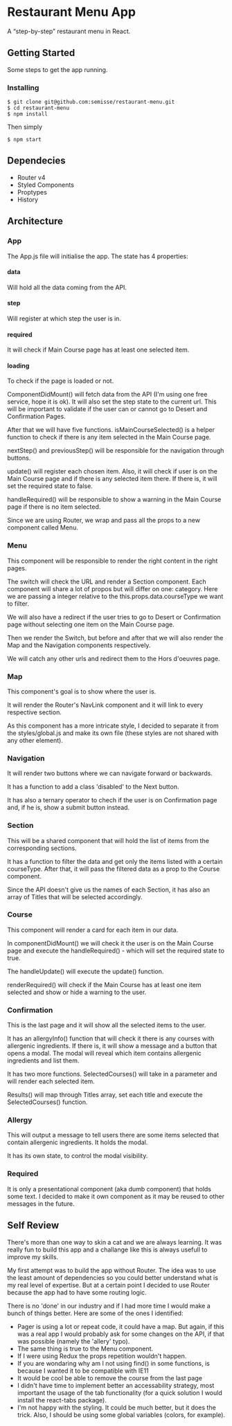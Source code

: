 # Restaurant Menu App

A “step-by-step” restaurant menu in React.

## Getting Started

Some steps to get the app running.

### Installing

```
$ git clone git@github.com:semisse/restaurant-menu.git
$ cd restaurant-menu
$ npm install
```

Then simply

```
$ npm start
```

## Dependecies
- Router v4
- Styled Components
- Proptypes
- History

## Architecture

### App
The App.js file will initialise the app.
The state has 4 properties:

#### data
Will hold all the data coming from the API.

#### step
Will register at which step the user is in.

#### required
It will check if Main Course page has at least one selected item.

#### loading
To check if the page is loaded or not.

ComponentDidMount() will fetch data from the API (I'm using one free service, hope it is ok). It will also set the step state to the current url. This will be important to validate if the user can or cannot go to Desert and Confirmation Pages.

After that we will have five functions. isMainCourseSelected() is a helper function to check if there is any item selected in the Main Course page.

nextStep() and previousStep() will be responsible for the navigation through buttons.

update() will register each chosen item. Also, it will check if user is on the Main Course page and if there is any selected item there. If there is, it will set the required state to false.

handleRequired() will be responsible to show a warning in the Main Course page if there is no item selected.

Since we are using Router, we wrap and pass all the props to a new component called Menu.

### Menu
This component will be responsible to render the right content in the right pages.

The switch will check the URL and render a Section component. Each component will share a lot of propos but will differ on one: category. Here we are passing a integer relative to the this.props.data.courseType we want to filter.

We will also have a redirect if the user tries to go to Desert or Confirmation page without selecting one item on the Main Course page.

Then we render the Switch, but before and after that we will also render the Map and the Navigation components respectively.

We will catch any other urls and redirect them to the Hors d'oeuvres page.

### Map
This component's goal is to show where the user is.

It will render the Router's NavLink component and it will link to every respective section.

As this component has a more intricate style, I decided to separate it from the styles/global.js and make its own file (these styles are not shared with any other element).

### Navigation
It will render two buttons where we can navigate forward or backwards.

It has a function to add a class 'disabled' to the Next button.

It has also a ternary operator to chech if the user is on Confirmation page and, if he is, show a submit button instead.

### Section
This will be a shared component that will hold the list of items from the corresponding sections.

It has a function to filter the data and get only the items listed with a certain courseType. After that, it will pass the filtered data as a prop to the Course component.

Since the API doesn't give us the names of each Section, it has also an array of Titles that will be selected accordingly.

### Course
This component will render a card for each item in our data.

In componentDidMount() we will check it the user is on the Main Course page and execute the handleRequired() - which will set the required state to true.

The handleUpdate() will execute the update() function.

renderRequired() will check if the Main Course has at least one item selected and show or hide a warning to the user.

### Confirmation
This is the last page and it will show all the selected items to the user.

It has an allergyInfo() function that will check it there is any courses with allergenic ingredients. If there is, it will show a message and a button that opens a modal. The modal will reveal which item contains allergenic ingredients and list them.

It has two more functions. SelectedCourses() will take in a parameter and will render each selected item.

Results() will map through Titles array, set each title and execute the SelectedCourses() function.

### Allergy
This will output a message to tell users there are some items selected that contain allergenic ingredients. It holds the modal.

It has its own state, to control the modal visibility.

### Required
It is only a presentational component (aka dumb component) that holds some text. I decided to make it own component as it may be reused to other messages in the future.


## Self Review
There's more than one way to skin a cat and we are always learning. It was really fun to build this app and a challange like this is always usefull to improve my skills.

My first attempt was to build the app without Router. The idea was to use the least amount of dependencies so you could better understand what is my real level of expertise. But at a certain point I decided to use Router because the app had to have some routing logic.

There is no 'done' in our industry and if I had more time I would make a bunch of things better. Here are some of the ones I identified:
- Pager is using a lot or repeat code, it could have a map. But again, if this was a real app I would probably ask for some changes on the API, if that was possible (namely the 'allery' typo).
- The same thing is true to the Menu component.
- If I were using Redux the props repetition wouldn't happen.
- If you are wondaring why am I not using find() in some functions, is because I wanted it to be compatible with IE11
- It would be cool be able to remove the course from the last page
- I didn't have time to implement better an accessability strategy, most important the usage of the tab functionality (for a quick solution I would install the react-tabs package).
- I'm not happy with the styling. It could be much better, but it does the trick. Also, I should be using some global variables (colors, for example).